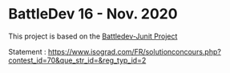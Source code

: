 # BattleDev 16 - Nov. 2020

This project is based on the [Battledev-Junit Project](https://github.com/yakanet/battledev-junit)


Statement : https://www.isograd.com/FR/solutionconcours.php?contest_id=70&que_str_id=&reg_typ_id=2
